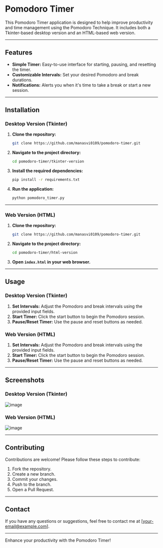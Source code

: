 # Pomodoro Timer

This Pomodoro Timer application is designed to help improve productivity and time management using the Pomodoro Technique. It includes both a Tkinter-based desktop version and an HTML-based web version.

---

## Features

- **Simple Timer:** Easy-to-use interface for starting, pausing, and resetting the timer.
- **Customizable Intervals:** Set your desired Pomodoro and break durations.
- **Notifications:** Alerts you when it's time to take a break or start a new session.

---

## Installation

### Desktop Version (Tkinter)

1. **Clone the repository:**
   ```bash
   git clone https://github.com/manasvi0109/pomodoro-timer.git
   ```

2. **Navigate to the project directory:**
   ```bash
   cd pomodoro-timer/tkinter-version
   ```

3. **Install the required dependencies:**
   ```bash
   pip install -r requirements.txt
   ```

4. **Run the application:**
   ```bash
   python pomodoro_timer.py
   ```
--- 

### Web Version (HTML)

1. **Clone the repository:**
   ```bash
   git clone https://github.com/manasvi0109/pomodoro-timer.git
   ```

2. **Navigate to the project directory:**
   ```bash
   cd pomodoro-timer/html-version
   ```

3. **Open `index.html` in your web browser.**

 --- 
 
## Usage

### Desktop Version (Tkinter)

1. **Set Intervals:** Adjust the Pomodoro and break intervals using the provided input fields.
2. **Start Timer:** Click the start button to begin the Pomodoro session.
3. **Pause/Reset Timer:** Use the pause and reset buttons as needed.

### Web Version (HTML)

1. **Set Intervals:** Adjust the Pomodoro and break intervals using the provided input fields.
2. **Start Timer:** Click the start button to begin the Pomodoro session.
3. **Pause/Reset Timer:** Use the pause and reset buttons as needed.

 ---
 
## Screenshots

### Desktop Version (Tkinter)
![image](https://github.com/manasvi0109/Pomodoro-Timer/assets/171707742/3e4325d4-97c1-4ec1-8c49-4e43ff85a34a)


### Web Version (HTML)
![image](https://github.com/manasvi0109/Pomodoro-Timer/assets/171707742/e7b10fe1-7000-453e-94c1-62159b08b7ee)

--- 

## Contributing

Contributions are welcome! Please follow these steps to contribute:

1. Fork the repository.
2. Create a new branch.
3. Commit your changes.
4. Push to the branch.
5. Open a Pull Request.

---

## Contact

If you have any questions or suggestions, feel free to contact me at [your-email@example.com].

---

Enhance your productivity with the Pomodoro Timer!
